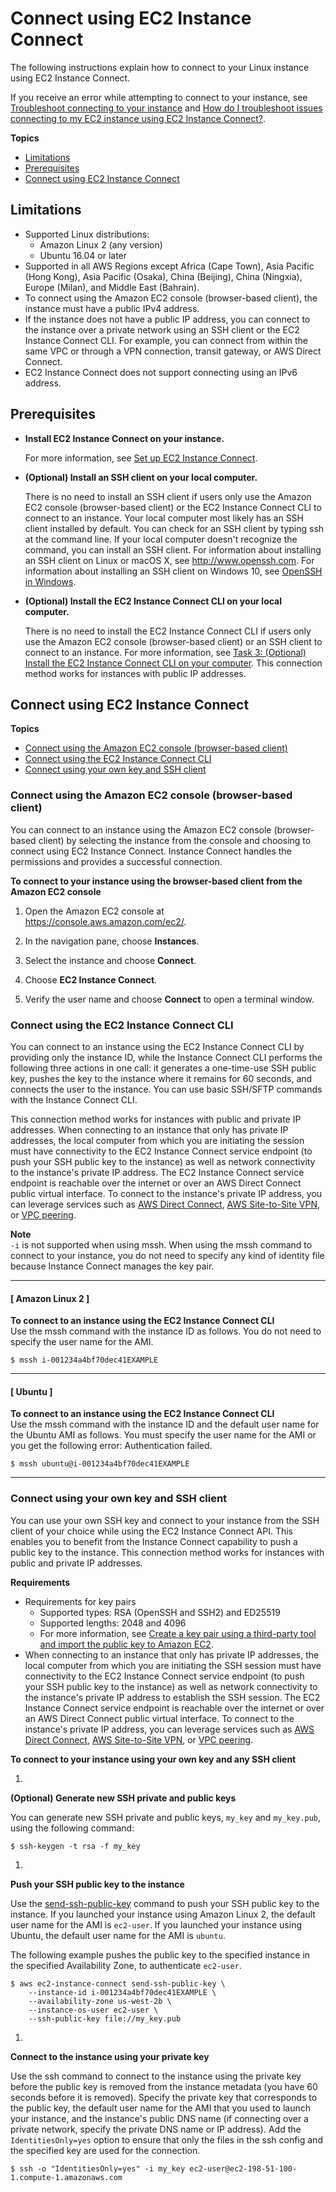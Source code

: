 # Connect using EC2 Instance Connect<a name="ec2-instance-connect-methods"></a>

The following instructions explain how to connect to your Linux instance using EC2 Instance Connect\.

If you receive an error while attempting to connect to your instance, see [Troubleshoot connecting to your instance](TroubleshootingInstancesConnecting.md) and [ How do I troubleshoot issues connecting to my EC2 instance using EC2 Instance Connect?](http://aws.amazon.com/premiumsupport/knowledge-center/ec2-instance-connect-troubleshooting/)\.

**Topics**
+ [Limitations](#ic-limitations)
+ [Prerequisites](#ic-prerequisites)
+ [Connect using EC2 Instance Connect](#connect-options)

## Limitations<a name="ic-limitations"></a>
+ Supported Linux distributions:
  + Amazon Linux 2 \(any version\)
  + Ubuntu 16\.04 or later
+ Supported in all AWS Regions except Africa \(Cape Town\), Asia Pacific \(Hong Kong\), Asia Pacific \(Osaka\), China \(Beijing\), China \(Ningxia\), Europe \(Milan\), and Middle East \(Bahrain\)\.
+ To connect using the Amazon EC2 console \(browser\-based client\), the instance must have a public IPv4 address\.
+ If the instance does not have a public IP address, you can connect to the instance over a private network using an SSH client or the EC2 Instance Connect CLI\. For example, you can connect from within the same VPC or through a VPN connection, transit gateway, or AWS Direct Connect\.
+ EC2 Instance Connect does not support connecting using an IPv6 address\.

## Prerequisites<a name="ic-prerequisites"></a>
+ **Install EC2 Instance Connect on your instance\.**

  For more information, see [Set up EC2 Instance Connect](ec2-instance-connect-set-up.md)\.
+ **\(Optional\) Install an SSH client on your local computer\.**

  There is no need to install an SSH client if users only use the Amazon EC2 console \(browser\-based client\) or the EC2 Instance Connect CLI to connect to an instance\. Your local computer most likely has an SSH client installed by default\. You can check for an SSH client by typing ssh at the command line\. If your local computer doesn't recognize the command, you can install an SSH client\. For information about installing an SSH client on Linux or macOS X, see [http://www\.openssh\.com](http://www.openssh.com/)\. For information about installing an SSH client on Windows 10, see [OpenSSH in Windows](https://docs.microsoft.com/en-us/windows-server/administration/openssh/openssh_overview)\.
+ **\(Optional\) Install the EC2 Instance Connect CLI on your local computer\.**

  There is no need to install the EC2 Instance Connect CLI if users only use the Amazon EC2 console \(browser\-based client\) or an SSH client to connect to an instance\. For more information, see [Task 3: \(Optional\) Install the EC2 Instance Connect CLI on your computer](ec2-instance-connect-set-up.md#ec2-instance-connect-install-eic-CLI)\. This connection method works for instances with public IP addresses\.

## Connect using EC2 Instance Connect<a name="connect-options"></a>

**Topics**
+ [Connect using the Amazon EC2 console \(browser\-based client\)](#ec2-instance-connect-connecting-console)
+ [Connect using the EC2 Instance Connect CLI](#ec2-instance-connect-connecting-ec2-cli)
+ [Connect using your own key and SSH client](#ec2-instance-connect-connecting-aws-cli)

### Connect using the Amazon EC2 console \(browser\-based client\)<a name="ec2-instance-connect-connecting-console"></a>

You can connect to an instance using the Amazon EC2 console \(browser\-based client\) by selecting the instance from the console and choosing to connect using EC2 Instance Connect\. Instance Connect handles the permissions and provides a successful connection\.

**To connect to your instance using the browser\-based client from the Amazon EC2 console**

1. Open the Amazon EC2 console at [https://console\.aws\.amazon\.com/ec2/](https://console.aws.amazon.com/ec2/)\.

1. In the navigation pane, choose **Instances**\.

1. Select the instance and choose **Connect**\.

1. Choose **EC2 Instance Connect**\.

1. Verify the user name and choose **Connect** to open a terminal window\.

### Connect using the EC2 Instance Connect CLI<a name="ec2-instance-connect-connecting-ec2-cli"></a>

You can connect to an instance using the EC2 Instance Connect CLI by providing only the instance ID, while the Instance Connect CLI performs the following three actions in one call: it generates a one\-time\-use SSH public key, pushes the key to the instance where it remains for 60 seconds, and connects the user to the instance\. You can use basic SSH/SFTP commands with the Instance Connect CLI\.

This connection method works for instances with public and private IP addresses\. When connecting to an instance that only has private IP addresses, the local computer from which you are initiating the session must have connectivity to the EC2 Instance Connect service endpoint \(to push your SSH public key to the instance\) as well as network connectivity to the instance's private IP address\. The EC2 Instance Connect service endpoint is reachable over the internet or over an AWS Direct Connect public virtual interface\. To connect to the instance's private IP address, you can leverage services such as [AWS Direct Connect](http://aws.amazon.com/directconnect/), [AWS Site\-to\-Site VPN](http://aws.amazon.com/vpn/), or [VPC peering](https://docs.aws.amazon.com/vpc/latest/peering/what-is-vpc-peering.html)\.

**Note**  
`-i` is not supported when using mssh\. When using the mssh command to connect to your instance, you do not need to specify any kind of identity file because Instance Connect manages the key pair\.

------
#### [ Amazon Linux 2 ]

**To connect to an instance using the EC2 Instance Connect CLI**  
Use the mssh command with the instance ID as follows\. You do not need to specify the user name for the AMI\.

```
$ mssh i-001234a4bf70dec41EXAMPLE
```

------
#### [ Ubuntu ]

**To connect to an instance using the EC2 Instance Connect CLI**  
Use the mssh command with the instance ID and the default user name for the Ubuntu AMI as follows\. You must specify the user name for the AMI or you get the following error: Authentication failed\.

```
$ mssh ubuntu@i-001234a4bf70dec41EXAMPLE
```

------

### Connect using your own key and SSH client<a name="ec2-instance-connect-connecting-aws-cli"></a>

You can use your own SSH key and connect to your instance from the SSH client of your choice while using the EC2 Instance Connect API\. This enables you to benefit from the Instance Connect capability to push a public key to the instance\. This connection method works for instances with public and private IP addresses\.

**Requirements**
+ Requirements for key pairs
  + Supported types: RSA \(OpenSSH and SSH2\) and ED25519
  + Supported lengths: 2048 and 4096
  + For more information, see [Create a key pair using a third\-party tool and import the public key to Amazon EC2](ec2-key-pairs.md#how-to-generate-your-own-key-and-import-it-to-aws)\.
+ When connecting to an instance that only has private IP addresses, the local computer from which you are initiating the SSH session must have connectivity to the EC2 Instance Connect service endpoint \(to push your SSH public key to the instance\) as well as network connectivity to the instance's private IP address to establish the SSH session\. The EC2 Instance Connect service endpoint is reachable over the internet or over an AWS Direct Connect public virtual interface\. To connect to the instance's private IP address, you can leverage services such as [AWS Direct Connect](http://aws.amazon.com/directconnect/), [AWS Site\-to\-Site VPN](http://aws.amazon.com/vpn/), or [VPC peering](https://docs.aws.amazon.com/vpc/latest/peering/what-is-vpc-peering.html)\.

**To connect to your instance using your own key and any SSH client**

1. 

**\(Optional\) Generate new SSH private and public keys**

   You can generate new SSH private and public keys, `my_key` and `my_key.pub`, using the following command:

   ```
   $ ssh-keygen -t rsa -f my_key
   ```

1. 

**Push your SSH public key to the instance**

   Use the [send\-ssh\-public\-key](https://docs.aws.amazon.com/cli/latest/reference/ec2-instance-connect/send-ssh-public-key.html) command to push your SSH public key to the instance\. If you launched your instance using Amazon Linux 2, the default user name for the AMI is `ec2-user`\. If you launched your instance using Ubuntu, the default user name for the AMI is `ubuntu`\.

   The following example pushes the public key to the specified instance in the specified Availability Zone, to authenticate `ec2-user`\.

   ```
   $ aws ec2-instance-connect send-ssh-public-key \
       --instance-id i-001234a4bf70dec41EXAMPLE \
       --availability-zone us-west-2b \
       --instance-os-user ec2-user \
       --ssh-public-key file://my_key.pub
   ```

1. 

**Connect to the instance using your private key**

   Use the ssh command to connect to the instance using the private key before the public key is removed from the instance metadata \(you have 60 seconds before it is removed\)\. Specify the private key that corresponds to the public key, the default user name for the AMI that you used to launch your instance, and the instance's public DNS name \(if connecting over a private network, specify the private DNS name or IP address\)\. Add the `IdentitiesOnly=yes` option to ensure that only the files in the ssh config and the specified key are used for the connection\. 

   ```
   $ ssh -o "IdentitiesOnly=yes" -i my_key ec2-user@ec2-198-51-100-1.compute-1.amazonaws.com
   ```